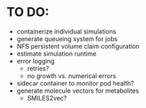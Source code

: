 # TO DO:
  - containerize individual simulations
  - generate queueing system for jobs
  - NFS persistent volume claim configuration
  - estimate simulation runtime
  - error logging
    - retries?
    - no growth vs. numerical errors
  - sidecar container to monitor pod health?
  - generate molecule vectors for metabolites 
    - SMILES2vec?
